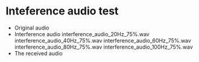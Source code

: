# Inteference audio test

- Original audio
- Interference audio
    interference_audio_20Hz_75%.wav
    interference_audio_40Hz_75%.wav
    interference_audio_60Hz_75%.wav
    interference_audio_80Hz_75%.wav
    interference_audio_100Hz_75%.wav
- The received audio
  
